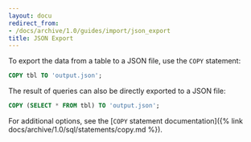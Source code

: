```yaml
---
layout: docu
redirect_from:
- /docs/archive/1.0/guides/import/json_export
title: JSON Export
---
```


To export the data from a table to a JSON file, use the `COPY` statement:

```sql
COPY tbl TO 'output.json';
```

The result of queries can also be directly exported to a JSON file:

```sql
COPY (SELECT * FROM tbl) TO 'output.json';
```

For additional options, see the [`COPY` statement documentation]({% link docs/archive/1.0/sql/statements/copy.md %}).